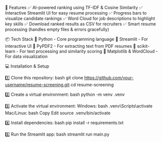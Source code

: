 🚀 Features
✅ AI-powered ranking using TF-IDF & Cosine Similarity
✅ Interactive Streamlit UI for easy resume processing
✅ Progress bars to visualize candidate rankings
✅ Word Cloud for job descriptions to highlight key skills
✅ Download ranked results as CSV for recruiters
✅ Smart resume processing (handles empty files & errors gracefully)

📦 Tech Stack
🔹 Python - Core programming language
🔹 Streamlit - For interactive UI
🔹 PyPDF2 - For extracting text from PDF resumes
🔹 scikit-learn - For text processing and similarity scoring
🔹 Matplotlib & WordCloud - For data visualization

💻 Installation & Setup

1️⃣ Clone this repository:
bash
git clone https://github.com/your-username/resume-screening.git
cd resume-screening

2️⃣ Create a virtual environment:
bash
python -m venv .venv

3️⃣ Activate the virtual environment:
Windows:
bash
.venv\Scripts\activate
Mac/Linux:
bash
Copy
Edit
source .venv/bin/activate

4️⃣ Install dependencies:
bash
pip install -r requirements.txt

5️⃣ Run the Streamlit app:
bash
streamlit run main.py
